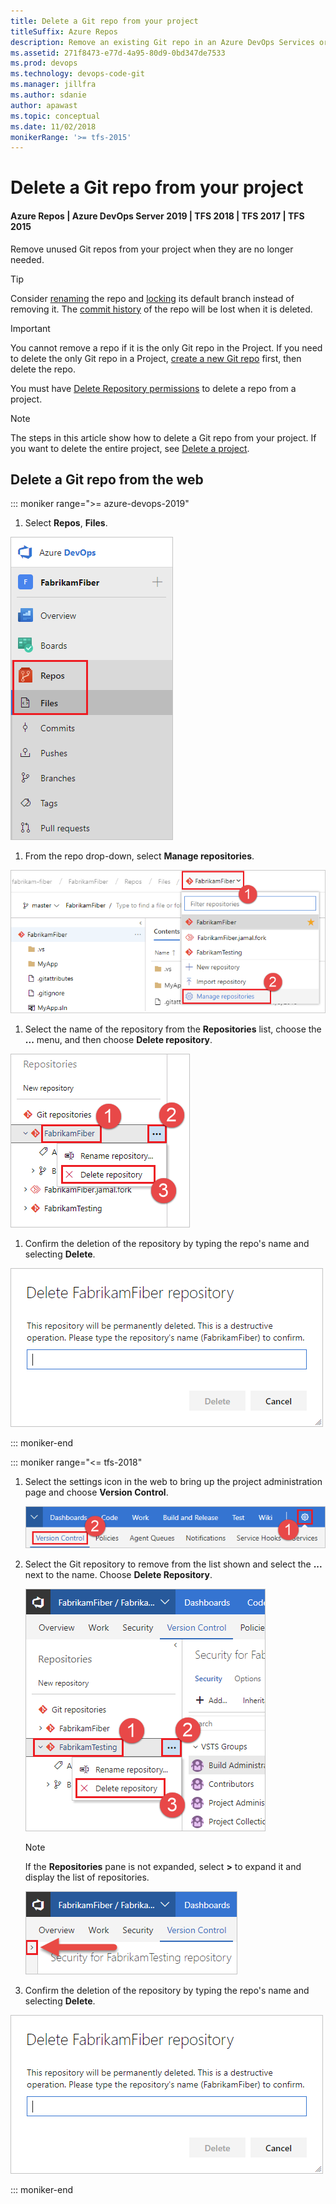```yaml
---
title: Delete a Git repo from your project
titleSuffix: Azure Repos
description: Remove an existing Git repo in an Azure DevOps Services or Team Foundation Server project
ms.assetid: 271f8473-e77d-4a95-80d9-0bd347de7533
ms.prod: devops
ms.technology: devops-code-git 
ms.manager: jillfra
ms.author: sdanie
author: apawast
ms.topic: conceptual
ms.date: 11/02/2018
monikerRange: '>= tfs-2015'
---
```


# Delete a Git repo from your project
#### Azure Repos | Azure DevOps Server 2019 | TFS 2018 | TFS 2017 | TFS 2015

Remove unused Git repos from your project when they are no longer needed. 

>[!TIP]
> Consider [renaming](repo-rename.md) the repo and [locking](lock-branches.md) its default branch instead of removing it. The [commit history](review-history.md) of the repo will be lost when it is deleted.


>[!IMPORTANT]
> You cannot remove a repo if it is the only Git repo in the Project. If you need to delete the only Git repo in a Project, [create a new Git repo](create-new-repo.md) first, then delete the repo.
>      
> You must have [Delete Repository permissions](../../organizations/security/set-git-tfvc-repository-permissions.md#git-repository) to delete a repo from a project. 


>[!NOTE]
>The steps in this article show how to delete a Git repo from your project. If you want to delete the entire project, see [Delete a project](../../organizations/projects/delete-project.md).

## Delete a Git repo from the web 

::: moniker range=">= azure-devops-2019"

1. Select **Repos**, **Files**.

  ![View your branches](_img/repos-navigation/repos-files.png)

1. From the repo drop-down, select **Manage repositories**.

  ![Manage repositories](_img/repo-mgmt/manage-repositories.png)

1. Select the name of the repository from the **Repositories** list, choose the **...** menu, and then choose **Delete repository**.

  ![Delete repository](_img/repo-mgmt/delete-repository.png)

1. Confirm the deletion of the repository by typing the repo's name and selecting **Delete**.

  ![Delete repository confirm](_img/repo-mgmt/delete-repository-confirm.png)

::: moniker-end

::: moniker range="<= tfs-2018"

1. Select the settings icon in the web to bring up the project administration page and choose **Version Control**.

   ![Version control settings](_img/repo-mgmt/version-control-settings.png)

1. Select the Git repository to remove from the list shown and select the **...** next to the name. Choose **Delete Repository**.

   ![remove the Azure DevOps Services repo using the ellipses link next to the repo name](_img/repo-mgmt/remove-repo.png)

   >[!NOTE]
   >If the **Repositories** pane is not expanded, select **>** to expand it and display the list of repositories.
   >
   >![Repositories pane](_img/repo-mgmt/expand-repositories-pane.png)

1. Confirm the deletion of the repository by typing the repo's name and selecting **Delete**.

  ![Delete repository confirm](_img/repo-mgmt/delete-repository-confirm.png)

::: moniker-end
